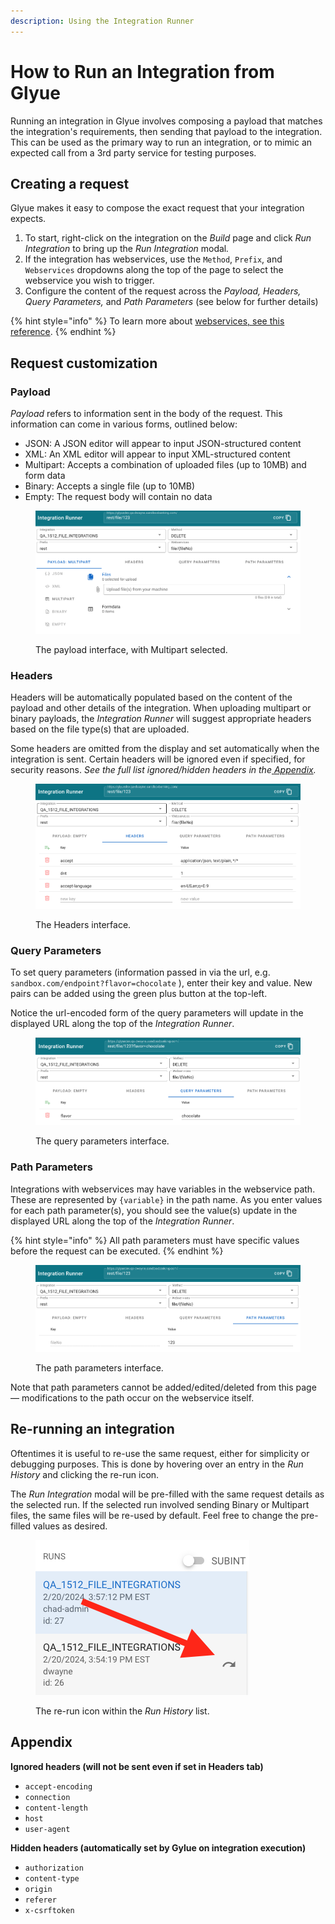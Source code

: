 ```yaml
---
description: Using the Integration Runner
---
```


# How to Run an Integration from Glyue

Running an integration in Glyue involves composing a payload that matches the integration's requirements, then sending that payload to the integration. This can be used as the primary way to run an integration, or to mimic an expected call from a 3rd party service for testing purposes.

## Creating a request

Glyue makes it easy to compose the exact request that your integration expects.&#x20;

1. To start, right-click on the integration on the _Build_ page and click _Run Integration_ to bring up the _Run Integration_ moda&#x6C;_._
2. If the integration has webservices, use the `Method`, `Prefix`, and `Webservices` dropdowns along the top of the page to select the webservice you wish to trigger.
3. Configure the content of the request across the _Payload, Headers, Query Parameters,_ and _Path Parameters_ (see below for further details)

{% hint style="info" %}
To learn more about [webservices, see this reference](../glyue-platform-reference/integration_configuration.md#web-service-endpoints).
{% endhint %}

## Request customization

### **Payload**

_Payload_ refers to information sent in the body of the request. This information can come in various forms, outlined below:

* JSON: A JSON editor will appear to input JSON-structured content
* XML: An XML editor will appear to input XML-structured content
* Multipart: Accepts a combination of uploaded files (up to 10MB) and form data
* Binary: Accepts a single file (up to 10MB)
* Empty: The request body will contain no data

<figure><img src="../.gitbook/assets/Screenshot 2024-02-20 at 1.55.54 PM.png" alt=""><figcaption><p>The payload interface, with Multipart selected.</p></figcaption></figure>



### **Headers**

Headers will be automatically populated based on the content of the payload and other details of the integration. When uploading multipart or binary payloads, the _Integration Runner_ will suggest appropriate headers based on the file type(s) that are uploaded.

Some headers are omitted from the display and set automatically when the integration is sent. Certain headers will be ignored even if specified, for security reasons. _See the full list ignored/hidden headers in the_[ _Appendix_](how-to-run-an-integration-from-glyue.md#appendix)_._

<figure><img src="../.gitbook/assets/Screenshot 2024-02-20 at 1.52.15 PM.png" alt=""><figcaption><p>The Headers interface.</p></figcaption></figure>

### **Query Parameters**

To set query parameters (information passed in via the url, e.g. `sandbox.com/endpoint?flavor=chocolate` ), enter their key and value. New pairs can be added using the green plus button at the top-left.&#x20;

Notice the url-encoded form of the query parameters will update in the displayed URL along the top of the _Integration Runner_.

<figure><img src="../.gitbook/assets/Screenshot 2024-02-20 at 1.47.17 PM.png" alt=""><figcaption><p>The query parameters interface.</p></figcaption></figure>



### **Path Parameters**

Integrations with webservices may have variables in the webservice path. These are represented by `{variable}` in the path name. As you enter values for each path parameter(s), you should see the value(s) update in the displayed URL along the top of the _Integration Runner_.

{% hint style="info" %}
All path parameters must have specific values before the request can be executed.
{% endhint %}

<figure><img src="../.gitbook/assets/Screenshot 2024-02-20 at 1.49.19 PM.png" alt=""><figcaption><p>The path parameters interface.</p></figcaption></figure>

Note that path parameters cannot be added/edited/deleted from this page — modifications to the path occur on the webservice itself.



## Re-running an integration

Oftentimes it is useful to re-use the same request, either for simplicity or debugging purposes. This is done by hovering over an entry in the _Run History_ and clicking the re-run icon.&#x20;

The _Run Integration_ modal will be pre-filled with the same request details as the selected run. If the selected run involved sending Binary or Multipart files, the same files will be re-used by default. Feel free to change the pre-filled values as desired.



<figure><img src="../.gitbook/assets/Screenshot 2024-02-20 at 4.00.03 PM.png" alt=""><figcaption><p>The re-run icon within the <em>Run History</em> list.</p></figcaption></figure>



## Appendix

**Ignored headers (will not be sent even if set in Headers tab)**

* `accept-encoding`
* `connection`
* `content-length`
* `host`
* `user-agent`

**Hidden headers (automatically set by Gylue on integration execution)**

* `authorization`
* `content-type`
* `origin`
* `referer`
* `x-csrftoken`
